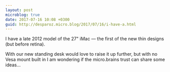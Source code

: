 ```yaml
---
layout: post
microblog: true
date: 2017-07-16 10:08 +0300
guid: http://desparoz.micro.blog/2017/07/16/i-have-a.html
---
```

I have a late 2012 model of the 27" iMac — the first of the new thin designs (but before retina).

With our new standing desk would love to raise it up further, but with no Vesa mount built in I am wondering if the micro.brains trust can share some ideas...
